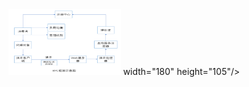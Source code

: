 <div align=center>
<img src="https://github.com/chaohen/my-rpc/blob/main/image.png" width="180" height="105"> width="180" height="105"/>
</div>
